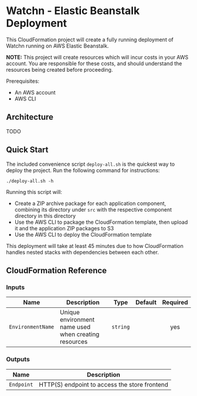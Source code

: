 # Watchn - Elastic Beanstalk Deployment

This CloudFormation project will create a fully running deployment of Watchn running on AWS Elastic Beanstalk.

**NOTE:** This project will create resources which will incur costs in your AWS account. You are responsible for these costs, and should understand the resources being created before proceeding.

Prerequisites:
- An AWS account
- AWS CLI

## Architecture

TODO

## Quick Start

The included convenience script `deploy-all.sh` is the quickest way to deploy the project. Run the following command for instructions:

```
./deploy-all.sh -h
```

Running this script will:
- Create a ZIP archive package for each application component, combining its directory under `src` with the respective component directory in this directory
- Use the AWS CLI to package the CloudFormation template, then upload it and the application ZIP packages to S3
- Use the AWS CLI to deploy the CloudFormation template

This deployment will take at least 45 minutes due to how CloudFormation handles nested stacks with dependencies between each other.

## CloudFormation Reference

### Inputs

| Name | Description | Type | Default | Required |
|------|-------------|------|---------|:-----:|
| `EnvironmentName` | Unique environment name used when creating resources | `string` |  | yes |

### Outputs

| Name | Description |
|------|-------------|
| `Endpoint` | HTTP(S) endpoint to access the store frontend |